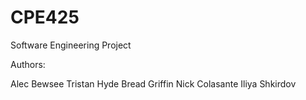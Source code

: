 # CPE425
Software Engineering Project

Authors:

Alec Bewsee
Tristan Hyde
Bread Griffin
Nick Colasante
Iliya Shkirdov

